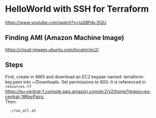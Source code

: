 # HelloWorld with SSH for Terraform

<https://www.youtube.com/watch?v=luQ8Fds-EQU>

## Finding AMI (Amazon Machine Image)

<https://cloud-images.ubuntu.com/locator/ec2/>

## Steps

  First, create in AWS and download an EC2 keypair named: terraform-key.pem into ~/Downloads. Set permissions to 600. It is referenced in ```resources.tf```  
  <https://eu-central-1.console.aws.amazon.com/ec2/v2/home?region=eu-central-1#KeyPairs:>  
  Then:

```bash
  ./run_all.sh
```
